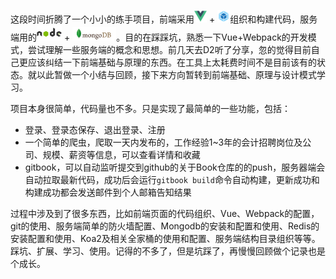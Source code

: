 这段时间折腾了一个小小的练手项目，前端采用<img src="../assets/images/4-0-0.png" width="20" alt="vue"/> + <img src="../assets/images/4-0-1.svg" width="20" alt="webpack"/>组织和构建代码，服务端用的<img src="../assets/images/4-0-2.jpeg" width="40" alt="nodejs"/> + <img src="../mongodb.jpg" width="70" alt="../assets/images/4-0-3.jpg"/>。目的在踩踩坑，熟悉一下Vue+Webpack的开发模式，尝试理解一些服务端的概念和思想。前几天去D2听了分享，忽的觉得目前自己更应该纠结一下前端基础与原理的东西。在工具上太耗费时间不是目前该有的状态。就以此暂做一个小结与回顾，接下来方向暂转到前端基础、原理与设计模式学习。

项目本身很简单，代码量也不多。只是实现了最简单的一些功能，包括：
 
 - 登录、登录态保存、退出登录、注册
 - 一个简单的爬虫，爬取一天内发布的，工作经验1~3年的会计招聘岗位及公司、规模、薪资等信息，可以查看详情和收藏
 - gitbook，可以自动监听提交到github的关于Book仓库的的push，服务器端会自动拉取最新代码，成功后会运行`gitbook build`命令自动构建，更新成功和构建成功都会发送邮件到个人邮箱告知结果

过程中涉及到了很多东西，比如前端页面的代码组织、Vue、Webpack的配置，git的使用、服务端简单的防火墙配置、Mongodb的安装和配置和使用、Redis的安装配置和使用、Koa2及相关全家桶的使用和配置、服务端结构目录组织等等。踩坑、扩展、学习、使用。记得的不多了，但是坑踩了，再慢慢回顾做个记录也是个成长。